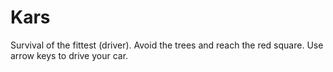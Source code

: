 # Kars
Survival of the fittest (driver). Avoid the trees and reach the red square. Use arrow keys to drive your car.